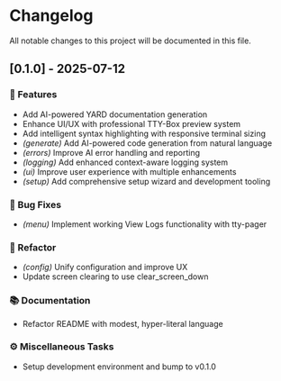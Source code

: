 # Changelog

All notable changes to this project will be documented in this file.

## [0.1.0] - 2025-07-12

### 🚀 Features

- Add AI-powered YARD documentation generation
- Enhance UI/UX with professional TTY-Box preview system
- Add intelligent syntax highlighting with responsive terminal sizing
- *(generate)* Add AI-powered code generation from natural language
- *(errors)* Improve AI error handling and reporting
- *(logging)* Add enhanced context-aware logging system
- *(ui)* Improve user experience with multiple enhancements
- *(setup)* Add comprehensive setup wizard and development tooling

### 🐛 Bug Fixes

- *(menu)* Implement working View Logs functionality with tty-pager

### 🚜 Refactor

- *(config)* Unify configuration and improve UX
- Update screen clearing to use clear_screen_down

### 📚 Documentation

- Refactor README with modest, hyper-literal language

### ⚙️ Miscellaneous Tasks

- Setup development environment and bump to v0.1.0

<!-- generated by git-cliff -->
